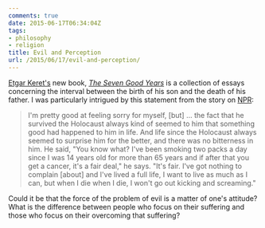 ```yaml
---
comments: true
date: 2015-06-17T06:34:04Z
tags:
- philosophy
- religion
title: Evil and Perception
url: /2015/06/17/evil-and-perception/
---
```


[Etgar Keret's](http://www.etgarkeret.com) new book, [*The Seven Good Years*](http://www.amazon.com/Seven-Good-Years-Memoir-ebook/dp/B00OYXWKDY/ref=sr_1_1?s=books&ie=UTF8&qid=1434540345&sr=1-1&keywords=the+seven+good+years) is a collection of essays concerning the interval between the birth of his son and the death of his father. I was particularly intrigued by this statement from the story on [NPR](http://www.npr.org/2015/06/16/414896816/what-etgar-keret-learned-from-his-father-about-storytelling-and-survival?utm_source=facebook.com&utm_medium=social&utm_campaign=npr&utm_term=nprnews&utm_content=20150616):

>I'm pretty good at feeling sorry for myself, [but] ... the fact that he survived the Holocaust always kind of seemed to him that something good had happened to him in life. And life since the Holocaust always seemed to surprise him for the better, and there was no bitterness in him. He said, "You know what? I've been smoking two packs a day since I was 14 years old for more than 65 years and if after that you get a cancer, it's a fair deal," he says. "It's fair. I've got nothing to complain [about] and I've lived a full life, I want to live as much as I can, but when I die when I die, I won't go out kicking and screaming."

Could it be that the force of the problem of evil is a matter of one's attitude? What is the difference between people who focus on their suffering and those who focus on their overcoming that suffering?

